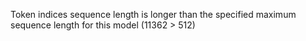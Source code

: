 Token indices sequence length is longer than the specified maximum sequence length for this model (11362 > 512)